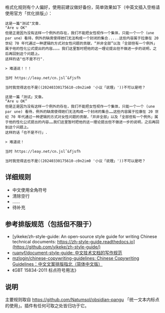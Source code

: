 格式化规则有个人偏好，使用前建议做好备份，简单效果如下（中英文插入空格请使用官方「优化排版」）：

```
这是一篇"测试"文章.
"Are u OK"
但是正是因为没有这样一个例外的存在，我们不能把女性视作一个集体，只能一个一个（une par une）看待，例外的缺席使得她们无法构成一个封闭的集合.....这些内容属于拉康在 20 世纪 70 年代通过一种逻辑的方式对女性问题的贡献，“并非全部”以及「全部但有一个例外」属于他的性化公式提出的内容。。。。我们这里暂时把他的这一理论提出但不做进一步的说明，之后再回到这个问题上。
这样的话"也不是不行".

> 难道说！！！

当时 https://leay.net/cn.jslˆ&fjsfh

当时我觉得这也不是((20240330175610-c0n2im0 '小议「说理」'))不可以是吧？
```

```
这是一篇「测试」文章。
“Are u OK”
但是正是因为没有这样一个例外的存在，我们不能把女性视作一个集体，只能一个一个 (une par une) 看待，例外的缺席使得她们无法构成一个封闭的集合……这些内容属于拉康在 20 世纪 70 年代通过一种逻辑的方式对女性问题的贡献，「并非全部」以及「全部但有一个例外」属于他的性化公式提出的内容……我们这里暂时把他的这一理论提出但不做进一步的说明，之后再回到这个问题上。
这样的话「也不是不行」.

> 难道说！

当时 https://leay.net/cn.jslˆ&fjsfh

当时我觉得这也不是((20240330175610-c0n2im0 '小议「说理」'))不可以是吧？
```

## 详细规则

- 中文使用全角符号
- 清除空行
- ……
- 待补充

## 参考排版规范（包括但不限于）

- [yikeke/zh-style-guide: An open-source style guide for writing Chinese technical documents: https://zh-style-guide.readthedocs.io](https://github.com/yikeke/zh-style-guide/)
- [ruanyf/document-style-guide: 中文技术文档的写作规范](https://github.com/ruanyf/document-style-guide)
- [mzlogin/chinese-copywriting-guidelines: Chinese Copywriting Guidelines：中文文案排版指北（简体中文版）](https://github.com/mzlogin/chinese-copywriting-guidelines)
- 《GBT 15834-2011 标点符号用法》

## 说明

主要规则取自 https://github.com/Natumsol/obsidian-pangu 「统一文本内标点的使用」。插件有任何可取之处皆归功于它。